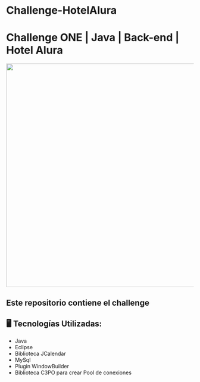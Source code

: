 # Challenge-HotelAlura
# Challenge ONE | Java | Back-end | Hotel Alura

<p align="center" >
     <img width="600" heigth="600" src="[https://user-images.githubusercontent.com/91544872/189419249-06b539da-7cf2-4d40-a711-618a5c872096.png](https://user-images.githubusercontent.com/91544872/189419040-c093db78-c970-4960-8aca-ffcc11f7ffaf.png)">
</p>


## Este repositorio contiene el challenge

## 🖥️ Tecnologías Utilizadas:

- Java
- Eclipse
- Biblioteca JCalendar
- MySql
- Plugin WindowBuilder
- Biblioteca C3PO para crear Pool de conexiones
 </br>
